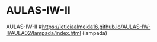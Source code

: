 # AULAS-IW-II
AULAS-IW-II
#https://leticiaalmeida16.github.io/AULAS-IW-II/AULA02/lampada/index.html (lampada)


